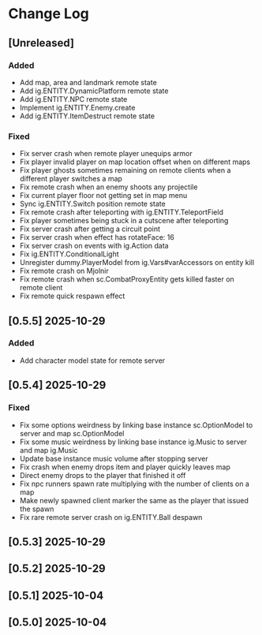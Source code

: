 <!-- markdownlint-disable MD013 MD024 -->

# Change Log

## [Unreleased]

### Added 

- Add map, area and landmark remote state
- Add ig.ENTITY.DynamicPlatform remote state
- Add ig.ENTITY.NPC remote state
- Implement ig.ENTITY.Enemy.create
- Add ig.ENTITY.ItemDestruct remote state

### Fixed

- Fix server crash when remote player unequips armor
- Fix player invalid player on map location offset when on different maps
- Fix player ghosts sometimes remaining on remote clients when a different player switches a map
- Fix remote crash when an enemy shoots any projectile
- Fix current player floor not getting set in map menu
- Sync ig.ENTITY.Switch position remote state
- Fix remote crash after teleporting with ig.ENTITY.TeleportField
- Fix player sometimes being stuck in a cutscene after teleporting
- Fix server crash after getting a circuit point
- Fix server crash when effect has rotateFace: 16
- Fix server crash on events with ig.Action data
- Fix ig.ENTITY.ConditionalLight
- Unregister dummy.PlayerModel from ig.Vars#varAccessors on entity kill
- Fix remote crash on Mjolnir
- Fix remote crash when sc.CombatProxyEntity gets killed faster on remote client
- Fix remote quick respawn effect

## [0.5.5] 2025-10-29

### Added

- Add character model state for remote server

## [0.5.4] 2025-10-29

### Fixed

- Fix some options weirdness by linking base instance sc.OptionModel to server and map sc.OptionModel
- Fix some music weirdness by linking base instance ig.Music to server and map ig.Music
- Update base instance music volume after stopping server
- Fix crash when enemy drops item and player quickly leaves map
- Direct enemy drops to the player that finished it off
- Fix npc runners spawn rate multiplying with the number of clients on a map
- Make newly spawned client marker the same as the player that issued the spawn
- Fix rare remote server crash on ig.ENTITY.Ball despawn

## [0.5.3] 2025-10-29
## [0.5.2] 2025-10-29
## [0.5.1] 2025-10-04
## [0.5.0] 2025-10-04
